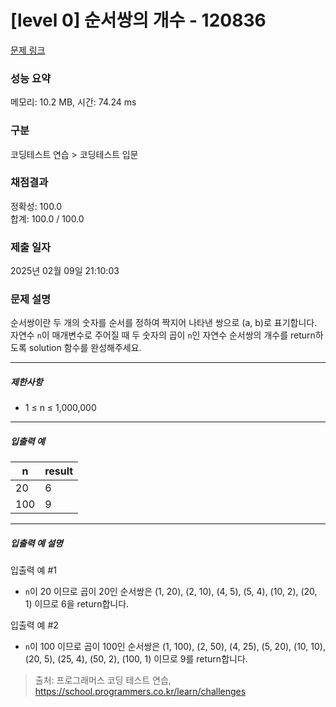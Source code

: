 # [level 0] 순서쌍의 개수 - 120836 

[문제 링크](https://school.programmers.co.kr/learn/courses/30/lessons/120836?language=python3) 

### 성능 요약

메모리: 10.2 MB, 시간: 74.24 ms

### 구분

코딩테스트 연습 > 코딩테스트 입문

### 채점결과

정확성: 100.0<br/>합계: 100.0 / 100.0

### 제출 일자

2025년 02월 09일 21:10:03

### 문제 설명

<p>순서쌍이란 두 개의 숫자를 순서를 정하여 짝지어 나타낸 쌍으로 (a, b)로 표기합니다. 자연수 <code>n</code>이 매개변수로 주어질 때 두 숫자의 곱이 <code>n</code>인 자연수 순서쌍의 개수를 return하도록 solution 함수를 완성해주세요.</p>

<hr>

<h5>제한사항</h5>

<ul>
<li>1 ≤ n ≤ 1,000,000</li>
</ul>

<hr>

<h5>입출력 예</h5>
<table class="table">
        <thead><tr>
<th>n</th>
<th>result</th>
</tr>
</thead>
        <tbody><tr>
<td>20</td>
<td>6</td>
</tr>
<tr>
<td>100</td>
<td>9</td>
</tr>
</tbody>
      </table>
<hr>

<h5>입출력 예 설명</h5>

<p>입출력 예 #1</p>

<ul>
<li><code>n</code>이 20 이므로 곱이 20인 순서쌍은 (1, 20), (2, 10), (4, 5), (5, 4), (10, 2), (20, 1) 이므로 6을 return합니다.</li>
</ul>

<p>입출력 예 #2</p>

<ul>
<li><code>n</code>이 100 이므로 곱이 100인 순서쌍은 (1, 100), (2, 50), (4, 25), (5, 20), (10, 10), (20, 5), (25, 4), (50, 2), (100, 1) 이므로 9를 return합니다.</li>
</ul>


> 출처: 프로그래머스 코딩 테스트 연습, https://school.programmers.co.kr/learn/challenges